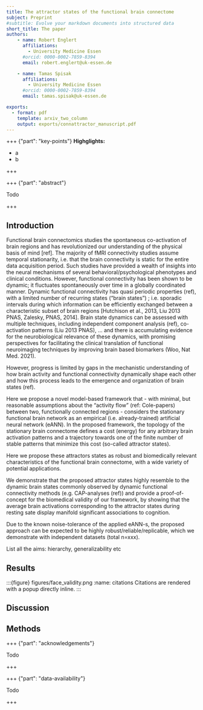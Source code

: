 ```yaml
---
title: The attractor states of the functional brain connectome
subject: Preprint
#subtitle: Evolve your markdown documents into structured data
short_title: The paper
authors:
    - name: Robert Englert
      affiliations:
        - University Medicine Essen
      #orcid: 0000-0002-7859-8394
      email: robert.englert@uk-essen.de

    - name: Tamas Spisak
      affiliations:
        - University Medicine Essen
      #orcid: 0000-0002-7859-8394
      email: tamas.spisak@uk-essen.de

exports:
  - format: pdf
    template: arxiv_two_column
    output: exports/connattractor_manuscript.pdf
---
```


+++ {"part": "key-points"}
**Highglights:**
- a
- b

+++

+++ {"part": "abstract"}

Todo

+++

## Introduction

Functional brain connectomics studies the spontaneous co-activation of brain regions and has revolutionized our understanding of the physical basis of mind [ref]. The majority of fMRI connectivity studies assume temporal stationarity, i.e. that the brain connectivity is static for the entire data acquisition period. Such studies have provided a wealth of insights into the neural mechanisms of several behavioral/psychological phenotypes and clinical conditions. However, functional connectivity has been shown to be dynamic; it fluctuates spontaneously over time in a globally coordinated manner. Dynamic functional connectivity has quasi periodic properties (ref), with a limited number of recurring states (“brain states”) [](https://doi.org/10.1016/j.cub.2019.06.017); i.e. sporadic intervals during which information can be efficiently exchanged between a characteristic subset of brain regions [Hutchison et al., 2013, Liu 2013 PNAS, Zalesky, PNAS, 2014]. Brain state dynamics can be assessed with multiple techniques, including independent component analysis (ref), co-activation patterns (Liu 2013 PNAS), … and there is accumulating evidence for the neurobiological relevance of these dynamics, with promising perspectives for facilitating the clinical translation of functional neuroimaging techniques by improving brain based biomarkers (Woo, Nat Med. 2021). 

However, progress is limited by gaps in the mechanistic understanding of how brain activity and functional connectivity dynamically shape each other and how this process leads to the emergence and organization of brain states (ref). 

Here we propose a novel model-based framework that - with minimal, but reasonable assumptions about the “activity flow” (ref: Cole-papers) between two, functionally connected regions - considers the stationary functional brain network as an empirical (i.e. already-trained) artificial neural network (eANN). In the proposed framework, the topology of the stationary brain connectome defines a cost (energy) for any arbitrary brain activation patterns and a trajectory towards one of the finite number of stable patterns that minimize this cost (so-called attractor states).  

Here we propose these attractors states as robust and biomedically relevant characteristics of the functional brain connectome, with a wide variety of potential applications.  

We demonstrate that the proposed attractor states highly resemble to the dynamic brain states commonly observed by dynamic functional connectivity methods (e.g. CAP-analyses (ref)) and provide a proof-of-concept for the biomedical validity of our framework, by showing that the average brain activations corresponding to the attractor states during resting sate display manifold significant associations to cognition. 

Due to the known noise-tolerance of the applied eANN-s, the proposed approach can be expected to be highly robust/reliable/replicable, which we demonstrate with independent datasets (total n=xxx). 

List all the aims: hierarchy, generalizability etc 

## Results

:::{figure} figures/face_validity.png
:name: citations
Citations are rendered with a popup directly inline.
:::

## Discussion

## Methods

+++ {"part": "acknowledgements"}

Todo

+++

+++ {"part": "data-availability"}

Todo

+++

